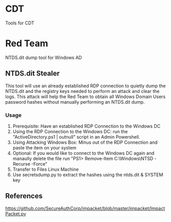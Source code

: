 # CDT
Tools for CDT

# Red Team
NTDS.dit dump tool for Windows AD

## NTDS.dit Stealer
This tool will use an already established RDP connection to quietly dump the NTDS.dit and the registry keys needed to perform an attack and clear the logs. This attack will help the Red Team to obtain all Windows Domain Users password hashes without manually performing an NTDS.dit dump. 

### Usage
1. Prerequisite: Have an established RDP Connection to the Windows DC
2. Using the RDP Connection to the Windows DC: run the "ActiveDirectory.ps1 | outnull" script in an Admin Powershell.
4. Using Attacking Windows Box: Minus out of the RDP Connection and paste the item on your system
5. Optional: If you would like to connect to the Windows DC again and manaully delete the file run "PS1> Remove-Item C:\Windows\NTSD -Recurse -Force"
6. Transfer to Files Linux Machine 
7. Use secretsdump.py to extract the hashes using the ntds.dit & SYSTEM key

## References
https://github.com/SecureAuthCorp/impacket/blob/master/impacket/ImpactPacket.py
